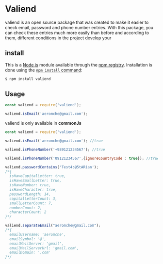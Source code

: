 # Valiend

valiend is an open source package that was created to make it easier to check email, password and phone number entries. With this package, you can check these entries much more easily than before and according to them, different conditions in the project develop your

## install
This is a [Node.js](https://nodejs.org/en/) module available through the
[npm registry](https://www.npmjs.com/). Installation is done using the
[`npm install` command](https://docs.npmjs.com/getting-started/installing-npm-packages-locally):
```sh
$ npm install valiend
```
## Usage
```js
const valiend = require('valiend');

valiend.isEmail('aeromche@gmail.com');
```

valiend is only available in **commonJs**


```js
const valiend = require('valiend');

valiend.isEmail('aeromche@gmail.com'); //true

valiend.isPhoneNumber('+989121234567'); //true

valiend.isPhoneNumber('09121234567',{ignoreCountryCode : true}); //true

valiend.passwordContains('Test4:@5tARian');
/*{
  isHaveCapitalLetter: true,
  isHaveSmallLetter: true,
  isHaveNumber: true,
  isHaveCharacter: true,
  passwordLength: 14,
  capitalLetterCount: 3,
  smallLetterCount: 7,
  numberCount: 2,
  characterCount: 2
}*/

valiend.separateEmail("aeromche@gmail.com");
/*{
  emailUsername: 'aeromche',
  emailSymbol: '@',
  emailMailServer: 'gmail',
  emailMailServerUrl: 'gmail.com',
  emailDomain: '.com'
}*/

```